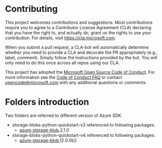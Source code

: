 
# Contributing

This project welcomes contributions and suggestions.  Most contributions require you to agree to a
Contributor License Agreement (CLA) declaring that you have the right to, and actually do, grant us
the rights to use your contribution. For details, visit https://cla.microsoft.com.

When you submit a pull request, a CLA-bot will automatically determine whether you need to provide
a CLA and decorate the PR appropriately (e.g., label, comment). Simply follow the instructions
provided by the bot. You will only need to do this once across all repos using our CLA.

This project has adopted the [Microsoft Open Source Code of Conduct](https://opensource.microsoft.com/codeofconduct/).
For more information see the [Code of Conduct FAQ](https://opensource.microsoft.com/codeofconduct/faq/) or
contact [opencode@microsoft.com](mailto:opencode@microsoft.com) with any additional questions or comments.

# Folders introduction
Two folders are referred to different version of Azure SDK.
* storage-blobs-python-quickstart-v3 referenced to following packages:
  * [azure-storage-blob](https://pypi.org/project/azure-storage-blob/),2.1.0 
* storage-blobs-python-quickstart-v4 referenced to following packages:
  * [azure-storage-blob](https://pypi.org/project/azure-storage-blob/12.0.0b2/),12.0.0b2
